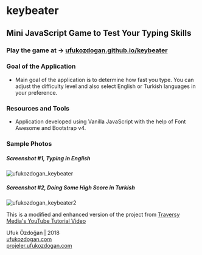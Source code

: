 # keybeater
## Mini JavaScript Game to Test Your Typing Skills
### Play the game at -> [ufukozdogan.github.io/keybeater](https://ufukozdogan.github.io/keybeater/) 

### Goal of the Application
* Main goal of the application is to determine how fast you type. You can adjust the difficulty level and also select English or Turkish languages in your preference. 

### Resources and Tools
* Application developed using Vanilla JavaScript with the help of Font Awesome and Bootstrap v4.

### Sample Photos

##### Screenshot #1, Typing in English
![ufukozdogan_keybeater](http://projeler.ufukozdogan.com/img/apps/typing/keybeater1.png)

##### Screenshot #2, Doing Some High Score in Turkish
![ufukozdogan_keybeater2](http://projeler.ufukozdogan.com/img/apps/typing/keybeater2.png)

This is a modified and enhanced version of the project from [Traversy Media's YouTube Tutorial Video](https://www.youtube.com/watch?v=Yw-SYSG-028)

Ufuk Özdoğan | 2018  
[ufukozdogan.com](http://www.ufukozdogan.com)  
[projeler.ufukozdogan.com](http://www.ufukozdogan.com)  
